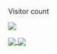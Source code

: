  <img src="https://lh3.googleusercontent.com/u/0/drive-viewer/AITFw-xIwEYrvHUY9KcUlom1rp9hROWUU7F0bxuv7JwohsyxrMndu7Udf0Oteeu6-veYziDVJvpaFAhxhGxrv8MyD_j5KQWX6Q=w1920-h937" alt="">


<p align="center"> 

  Visitor count<br>

  <img src="https://profile-counter.glitch.me/stacybalbi/count.svg" />
</p>

<a href="https://github.com/stacybalbi/github-readme-stats">
  <img align="center" src="https://github-readme-stats.vercel.app/api/pin/?username=stacybalbi&repo=github-readme-stats&theme=buefy" />
</a>
<a href="https://github.com/stacybalbi/anuraghazra.github.io">
  <img align="center" src="https://github-readme-stats.vercel.app/api/pin/?username=stacybalbi&repo=anuraghazra.github.io&theme=buefy" />
</a>
